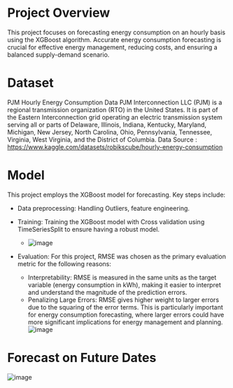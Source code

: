 # Project Overview
This project focuses on forecasting energy consumption on an hourly basis using the XGBoost algorithm. Accurate energy consumption forecasting is crucial for effective energy management, reducing costs, and ensuring a balanced supply-demand scenario.

# Dataset
PJM Hourly Energy Consumption Data PJM Interconnection LLC (PJM) is a regional transmission organization (RTO) in the United States. It is part of the Eastern Interconnection grid operating an electric transmission system serving all or parts of Delaware, Illinois, Indiana, Kentucky, Maryland, Michigan, New Jersey, North Carolina, Ohio, Pennsylvania, Tennessee, Virginia, West Virginia, and the District of Columbia. Data Source : https://www.kaggle.com/datasets/robikscube/hourly-energy-consumption

# Model
This project employs the XGBoost model for forecasting. Key steps include: <br>
- Data preprocessing: Handling Outliers, feature engineering.
- Training: Training the XGBoost model with Cross validation using TimeSeriesSplit to ensure having a robust model. <br>
   - ![image](https://github.com/mahdihammi/Energy_Consumption_Forecasting_Using_XGBoost/assets/89527502/57434cb1-e3cd-4b00-99f6-c51939ff15e9)

- Evaluation: For this project, RMSE was chosen as the primary evaluation metric for the following reasons: <br>
    - Interpretability: RMSE is measured in the same units as the target variable (energy consumption in kWh), making it easier to interpret and understand the magnitude of the prediction errors. <br>
    - Penalizing Large Errors: RMSE gives higher weight to larger errors due to the squaring of the error terms. This is particularly important for energy consumption forecasting, where larger errors could have more significant implications for energy management and planning. <br>
![image](https://github.com/mahdihammi/Energy_Consumption_Forecasting_Using_XGBoost/assets/89527502/11ce706c-7f1a-498b-833a-ef9bbb00b5e9)


# Forecast on Future Dates
![image](https://github.com/mahdihammi/Energy_Consumption_Forecasting_Using_XGBoost/assets/89527502/737ff13a-5e53-4283-8d10-eedef3888765)
